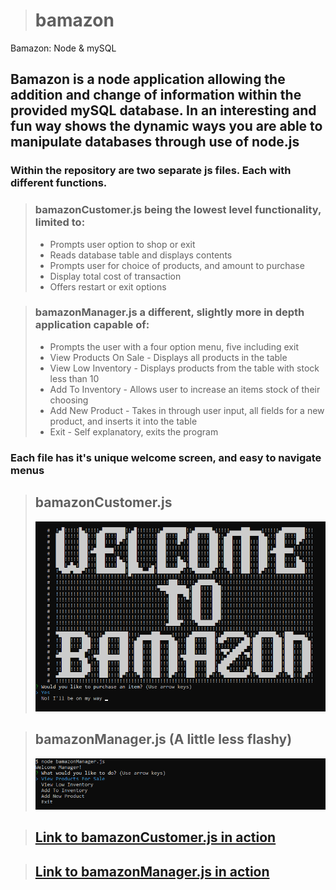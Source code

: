 ># bamazon
Bamazon: Node &amp; mySQL

## Bamazon is a node application allowing the addition and change of information within the provided mySQL database. In an interesting and fun way shows the dynamic ways you are able to manipulate databases through use of node.js

### Within the repository are two separate js files. Each with different functions.

>### bamazonCustomer.js being the lowest level functionality, limited to:
>- Prompts user option to shop or exit
>- Reads database table and displays contents
>- Prompts user for choice of products, and amount to purchase
>- Display total cost of transaction
>- Offers restart or exit options

>### bamazonManager.js a different, slightly more in depth application capable of:
>- Prompts the user with a four option menu, five including exit
>- View Products On Sale - Displays all products in the table
>- View Low Inventory - Displays products from the table with stock less than 10
>- Add To Inventory - Allows user to increase an items stock of their choosing
>- Add New Product - Takes in through user input, all fields for a new product, and inserts it into the table
>- Exit - Self explanatory, exits the program

### Each file has it's unique welcome screen, and easy to navigate menus

>## bamazonCustomer.js
>![Customer Welcome Screen](./images/welcome.png)

>## bamazonManager.js (A little less flashy)
>![Manager Welcome Screen](./images/welcome2.png)

>## [Link to bamazonCustomer.js in action](https://drive.google.com/file/d/1HrrD7QZIrwdan0OE_4wBEC_XZ-YjfFUD/view)

>## [Link to bamazonManager.js in action](https://drive.google.com/file/d/1W20BMWih5vmTWMG8ZRLmGF1e4qRumsMN/view)
